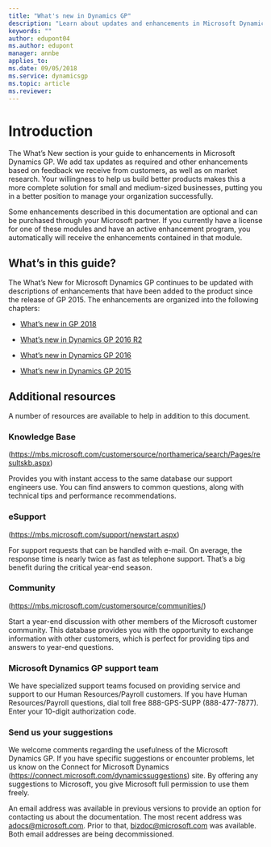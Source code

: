 ```yaml
---
title: "What's new in Dynamics GP"
description: "Learn about updates and enhancements in Microsoft Dynamics GP."
keywords: ""
author: edupont04
ms.author: edupont
manager: annbe
applies_to: 
ms.date: 09/05/2018
ms.service: dynamicsgp
ms.topic: article
ms.reviewer: 
---
```


# Introduction

The What’s New section is your guide to enhancements in Microsoft Dynamics GP. We add tax updates as required and other enhancements based on feedback we receive from customers, as well as on market research. Your willingness to help us build better products makes this a more complete solution for small and medium-sized businesses, putting you in a better position to manage your organization successfully.

Some enhancements described in this documentation are optional and can be purchased through your Microsoft partner. If you currently have a license for one of these modules and have an active enhancement program, you automatically will receive the enhancements contained in that module.

## What’s in this guide?

The What’s New for Microsoft Dynamics GP continues to be updated with descriptions of enhancements that have been added to the product since the release of GP 2015. The enhancements are organized into the following chapters:

- [What’s new in GP 2018](whats-new-in-dynamics-gp-2018.md)  

- [What’s new in Dynamics GP 2016 R2](whats-new-in-dynamics-gp-2016-r2.md)  

- [What’s new in Dynamics GP 2016](whats-new-in-dynamics-gp-2016.md)  

- [What’s new in Dynamics GP 2015](whats-new-in-dynamics-gp-2015.md)  

## Additional resources

A number of resources are available to help in addition to this document.

### Knowledge Base

(<https://mbs.microsoft.com/customersource/northamerica/search/Pages/resultskb.aspx>)

Provides you with instant access to the same database our support engineers use. You can find answers to common questions, along with technical tips and performance recommendations.

### eSupport

(<https://mbs.microsoft.com/support/newstart.aspx>)

For support requests that can be handled with e-mail. On average, the response time is nearly twice as fast as telephone support. That’s a big benefit during the critical year-end season.

### Community

(<https://mbs.microsoft.com/customersource/communities/>)

Start a year-end discussion with other members of the Microsoft customer community. This database provides you with the opportunity to exchange information with other customers, which is perfect for providing tips and answers to year-end questions.

### Microsoft Dynamics GP support team

We have specialized support teams focused on providing service and support to our Human Resources/Payroll customers. If you have Human Resources/Payroll questions, dial toll free 888-GPS-SUPP (888-477-7877). Enter your 10-digit authorization code.

### Send us your suggestions

We welcome comments regarding the usefulness of the Microsoft Dynamics GP. If you have specific suggestions or encounter problems, let us know on the Connect for Microsoft Dynamics (https://connect.microsoft.com/dynamicssuggestions) site. By offering any suggestions to Microsoft, you give Microsoft full permission to use them freely.

An email address was available in previous versions to provide an option for contacting us about the documentation. The most recent address was adocs@microsoft.com. Prior to that, bizdoc@microsoft.com was available. Both email addresses are being decommissioned.
